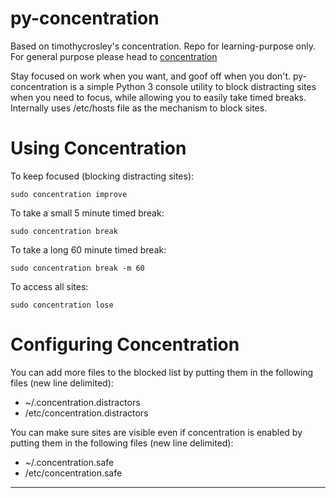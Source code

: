 py-concentration
============================

Based on timothycrosley's concentration. Repo for learning-purpose only. For general purpose please head to [concentration](https://github.com/timothycrosley/concentration)

Stay focused on work when you want, and goof off when you don't. py-concentration is a simple
Python 3 console utility to block distracting sites when you need to focus, while allowing you to easily
take timed breaks. Internally uses /etc/hosts file as the mechanism to block sites.

Using Concentration
============================

To keep focused (blocking distracting sites):

    sudo concentration improve

To take a small 5 minute timed break:

    sudo concentration break

To take a long 60 minute timed break:

    sudo concentration break -m 60

To access all sites:

    sudo concentration lose


Configuring Concentration
============================

You can add more files to the blocked list by putting them in the following files (new line delimited):
- ~/.concentration.distractors
- /etc/concentration.distractors


You can make sure sites are visible even if concentration is enabled by putting them in the following files (new line delimited):
- ~/.concentration.safe
- /etc/concentration.safe

--------------------------------------------
